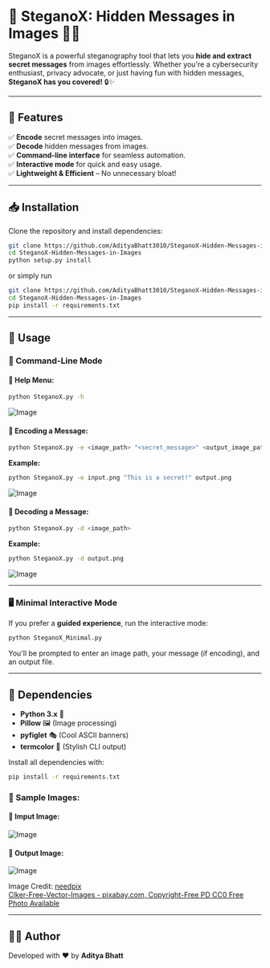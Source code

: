 # 🌟 SteganoX: Hidden Messages in Images 🕵️‍♂️

SteganoX is a powerful steganography tool that lets you **hide and extract secret messages** from images effortlessly. Whether you're a cybersecurity enthusiast, privacy advocate, or just having fun with hidden messages, **SteganoX has you covered!** 🔒✨

---
## 🚀 Features
✅ **Encode** secret messages into images. <br/>
✅ **Decode** hidden messages from images. <br/>
✅ **Command-line interface** for seamless automation. <br/>
✅ **Interactive mode** for quick and easy usage. <br/>
✅ **Lightweight & Efficient** – No unnecessary bloat! <br/>

---
## 📥 Installation

Clone the repository and install dependencies:
```sh
git clone https://github.com/AdityaBhatt3010/SteganoX-Hidden-Messages-in-Images.git
cd SteganoX-Hidden-Messages-in-Images
python setup.py install
```
or simply run
```sh
git clone https://github.com/AdityaBhatt3010/SteganoX-Hidden-Messages-in-Images.git
cd SteganoX-Hidden-Messages-in-Images
pip install -r requirements.txt
```

---
## 🎯 Usage

### 🔹 Command-Line Mode

#### 🔎 Help Menu:
```sh
python SteganoX.py -h
```
![Image](https://github.com/user-attachments/assets/82eab841-d965-4925-b153-299d13306015) <br/>

#### 🔐 Encoding a Message:
```sh
python SteganoX.py -e <image_path> "<secret_message>" <output_image_path>
```
**Example:**
```sh
python SteganoX.py -e input.png "This is a secret!" output.png
```
![Image](https://github.com/user-attachments/assets/1c2975ea-465d-462c-920f-41052bb5cdae) <br/>

#### 🔎 Decoding a Message:
```sh
python SteganoX.py -d <image_path>
```
**Example:**
```sh
python SteganoX.py -d output.png
```
![Image](https://github.com/user-attachments/assets/2a846be8-3ad4-4f9a-a81e-9a8eb2f07a77) <br/>

---
### 🖥️ Minimal Interactive Mode
If you prefer a **guided experience**, run the interactive mode:
```sh
python SteganoX_Minimal.py
```
You'll be prompted to enter an image path, your message (if encoding), and an output file.

---
## 📌 Dependencies
- **Python 3.x** 🐍
- **Pillow** 🖼️ (Image processing)
- **pyfiglet** 🎭 (Cool ASCII banners)
- **termcolor** 🎨 (Stylish CLI output)

Install all dependencies with:
```sh
pip install -r requirements.txt
```

### 🎯 Sample Images:

#### 🔐 Imput Image:
![Image](https://github.com/user-attachments/assets/30ea5908-91c9-41c7-9012-05c8a0e7d975) <br/>

#### 🔎 Output Image:
![Image](https://github.com/user-attachments/assets/358c6782-6808-4f07-ade7-a45908b538c2) <br/>

Image Credit: [needpix](https://www.needpix.com/photo/29659/copyright-free-pd-cc0-free-music-license-symbol-free-vector-graphics-free-pictures-free-photos) <br/>
[Clker-Free-Vector-Images - pixabay.com, Copyright-Free PD CC0 Free Photo Available](https://www.needpix.com/photo/29659/copyright-free-pd-cc0-free-music-license-symbol)

---
## 👨‍💻 Author
Developed with ❤️ by **Aditya Bhatt**
